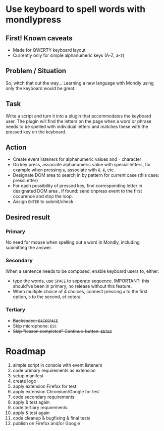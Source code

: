 # Use keyboard to spell words with **mondlypress**

## First! Known caveats
- Made for QWERTY keyboard layout
- Currently only for simple alphanumeric keys (A-Z, a-z)

## Problem / Situation
So, witch that out the way... Learning a new language with Mondly using only the keyboard would be great.

## Task
Write a script and turn it into a plugin that accommodates the keyboard user.
The plugin will find the letters on the page when a word or phrase needs to be spelled with individual letters and matches these with the pressed key on the keyboard.

## Action
- Create event listeners for alphanumeric values and `-` character
- On key press, associate alphanumeric value with special letters, for example when pressing `e`, associate with `ê`, `é`, etc.
- Designate DOM area to search in by pattern for current case (this case: pressLetter)
- For each possibility of pressed key, find corresponding letter in designated DOM area , if found: send onpress event to the first occurence and stop the loop.
- Assign `ENTER` to submit/check

## Desired result
### Primary
No need for mouse when spelling out a word in Mondly, including submitting the answer.

### Secondary
When a sentence needs to be composed, enable keyboard users to, either:
- type the words, use `SPACE` to seperate sequence. IMPORTANT: this should've been in primary, no release without this feature.
- When multiple choice of 4 choices, connect pressing `a` to the first option, `b` to the second, et cetera.

### Tertiary
- ~~Backspace: `BACKSPACE`~~
- Skip microphone: `ESC`
- ~~Skip "lesson completed" Continue-button: `ENTER`~~

# Roadmap
1) simple script in console with event listeners
2) code primary requirements as extension
3) setup manifest
4) create logo
5) apply extension Firefox for test
6) apply extension Chromium/Google for test
7) code secondary requirements
8) apply & test again
10) code tertiary requirements
11) apply & test again
12) code cleanup & bugfixing & final tests
13) publish on Firefox and/or Google

